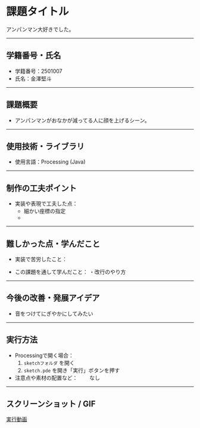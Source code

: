 # 課題タイトル
アンパンマン大好きでした。

---

## 学籍番号・氏名
- 学籍番号：2501007
- 氏名：金澤堅斗

---

## 課題概要
- アンパンマンがおなかが減ってる人に顔を上げるシーン。

---

## 使用技術・ライブラリ
- 使用言語：Processing (Java)
  
  

---

## 制作の工夫ポイント
- 実装や表現で工夫した点：
  - 細かい座標の指定
  - 

---

## 難しかった点・学んだこと
- 実装で苦労したこと：
   
- この課題を通して学んだこと：
  ・改行のやり方

---

## 今後の改善・発展アイデア
- 音をつけてにぎやかにしてみたい
  

---

## 実行方法
- Processingで開く場合：
  1. `sketchフォルダ` を開く
  2. `sketch.pde` を開き「実行」ボタンを押す
- 注意点や素材の配置など：
　　なし
---

## スクリーンショット / GIF
[実行動画]()
